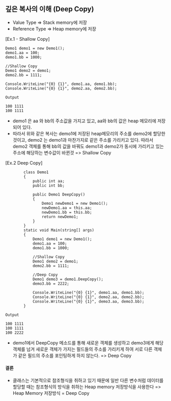 ## 깊은 복사의 이해 (Deep Copy)

-  Value Type => Stack memory에 저장
-  Reference Type => Heap memory에 저장

[Ex.1 - Shallow Copy]
```Csharp
Demo1 demo1 = new Demo1();
demo1.aa = 100;
demo1.bb = 1000;

//Shallow Copy
Demo1 demo2 = demo1;
demo2.bb = 1111;

Console.WriteLine("{0} {1}", demo1.aa, demo1.bb);
Console.WriteLine("{0} {1}", demo2.aa, demo2.bb);
```
```result
Output

100 1111
100 1111
```

- demo1 은 aa 와 bb의 주소값을 가지고 있고, aa와 bb의 값은 heap 메모리에 저장되어 있다.
- 따라서 위와 같은 복사는 demo1에 저장된 heap메모리의 주소를 demo2에 할당한 것이고, demo2 는 demo1과 마찬가지로 같은 주소를 가리키고 있다. 따라서 demo2 객체를 통해 bb의 값을 바꿔도 demo1과 demo2가 동시에 가리키고 있는 주소에 해당하는 변수값이 바뀐것 => Shallow Copy

[Ex.2 Deep Copy]
```Csharp
        class Demo1
        {
            public int aa;
            public int bb;  
        
            public Demo1 DeepCopy()
            {
                Demo1 newDemo1 = new Demo1();  
                newDemo1.aa = this.aa;
                newDemo1.bb = this.bb;  
                return newDemo1;
            }
        }
        static void Main(string[] args)
        {
            Demo1 demo1 = new Demo1();
            demo1.aa = 100;
            demo1.bb = 1000;

            //Shallow Copy
            Demo1 demo2 = demo1;
            demo2.bb = 1111;

            //Deep Copy
            Demo1 demo3 = demo1.DeepCopy();
            demo3.bb = 2222;

            Console.WriteLine("{0} {1}", demo1.aa, demo1.bb);
            Console.WriteLine("{0} {1}", demo2.aa, demo2.bb);
            Console.WriteLine("{0} {1}", demo3.aa, demo3.bb);
        }
```
```result
Output

100 1111
100 1111
100 2222
```

- demo1에서 DeepCopy 메소드를 통해 새로운 객체를 생성하고 demo3에게 해당 객체를 넘겨 새로운 객체가 가지는 필드들의 주소를 가리키게 하여 서로 다른 객체가 같은 필드의 주소를 포인팅하게 하지 않는다. => Deep Copy

#### 결론

- 클래스는 기본적으로 참조형식을 취하고 있기 때문에 일반 다른 변수처럼 데이터를 할당할 때는 참조형식의 방식을 취하는 Heap memory 저장방식을 사용한다 => Heap Memory 저장방식 = Deep Copy